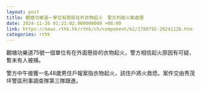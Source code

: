 ```yaml
---
layout: post
title: 觀塘功樂道一單位有懸掛在外衣物起火　警方列縱火案處理
date: 2024-11-26 01:21:02.000000000 +08:00
link: https://news.rthk.hk/rthk/ch/component/k2/1780792-20241126.htm
categories: rthk
---
```


觀塘功樂道75號一個單位有在外面懸掛的衣物起火，警方相信起火原因有可疑，暫未有人被捕。

警方中午接獲一名48歲男住戶報案指衣物起火，該住戶將火救熄。案件交由秀茂坪警區刑事調查隊第三隊跟進。

